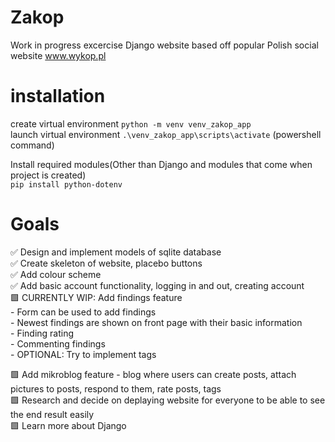 # Zakop
Work in progress excercise Django website based off popular Polish social website www.wykop.pl 

# installation
create virtual environment `python -m venv venv_zakop_app`  
launch virtual environment `.\venv_zakop_app\scripts\activate` (powershell command)  
 
Install required modules(Other than Django and modules that come when project is created)  
`pip install python-dotenv`

# Goals
✅ Design and implement models of sqlite database  
✅ Create skeleton of website, placebo buttons  
✅ Add colour scheme  
✅ Add basic account functionality, logging in and out, creating account  
🟩 CURRENTLY WIP: Add findings feature  
                  - Form can be used to add findings  
                  - Newest findings are shown on front page with their basic information  
                  - Finding rating  
                  - Commenting findings  
                  - OPTIONAL: Try to implement tags  

🟩 Add mikroblog feature - blog where users can create posts, attach pictures to posts, respond to them, rate posts, tags  
🟩 Research and decide on deplaying website for everyone to be able to see the end result easily  
🟩 Learn more about Django
                  



